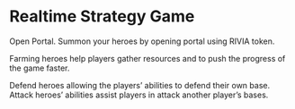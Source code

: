 # Realtime Strategy Game

Open Portal. Summon your heroes by opening portal using RIVIA token.

Farming heroes help players gather resources and to push the progress of the game faster.

Defend heroes allowing the players’ abilities to defend their own base. Attack heroes’ abilities assist players in attack another player’s bases.
